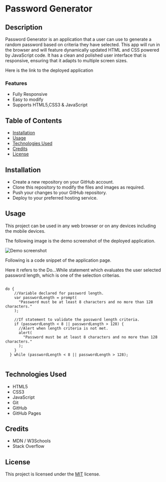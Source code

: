 # Password Generator

## Description

Password Generator is an application that a user can use to generate a random password based on criteria they have selected. This app will run in the browser and will feature dynamically updated HTML and CSS powered by JavaScript code. It has a clean and polished user interface that is responsive, ensuring that it adapts to multiple screen sizes.

Here is the link to the deployed application

### Features

- Fully Responsive
- Easy to modify
- Supports HTML5,CSS3 & JavaScript

## Table of Contents

- [Installation](#installation)
- [Usage](#usage)
- [Technologies Used](#technologiesused)
- [Credits](#credits)
- [License](#license)

## Installation

- Create a new repository on your GitHub account.
- Clone this repository to modify the files and images as required.
- Push your changes to your GitHub repository.
- Deploy to your preferred hosting service.

## Usage

This project can be used in any web browser or on any devices including the mobile devices.

The following image is the demo screenshot of the deployed application.

![Demo screenshot]()

Following is a code snippet of the application page.

Here it refers to the Do...While statement which evaluates the user selected password length, which is one of the selection criterias.

```html5

do {
    //Variable declared for password length.
    var passwordLength = prompt(
      "Password must be at least 8 characters and no more than 128 characters."
    );

    //If statement to validate the password length criteria.
    if (passwordLength < 8 || passwordLength > 128) {
      //Alert when length criteria is not met.
      alert(
        "Password must be at least 8 characters and no more than 128 characters."
      );
    }
  } while (passwordLength < 8 || passwordLength > 128);


```

## Technologies Used

- HTML5
- CSS3
- JavaScript
- Git
- GitHub
- GitHub Pages

## Credits

- MDN / W3Schools
- Stack Overflow

## License

This project is licensed under the [MIT](LICENSE.txt) license.
